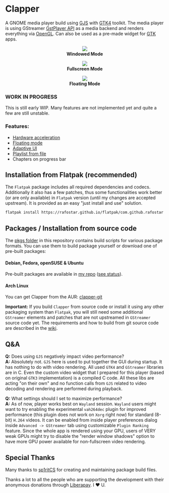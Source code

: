 # Clapper
A GNOME media player build using [GJS](https://gitlab.gnome.org/GNOME/gjs) with [GTK4](https://www.gtk.org) toolkit. The media player is using GStreamer [GstPlayer API](https://gstreamer.freedesktop.org/documentation/player/gstplayer) as a media backend and renders everything via [OpenGL](https://www.opengl.org). Can also be used as a pre-made widget for [GTK](https://www.gtk.org) apps.

<p align="center">
<img src="https://github.com/Rafostar/clapper/raw/master/media/screenshot-windowed-mode.png"><br>
  <b>Windowed Mode</b>
</p>

<p align="center">
<img src="https://github.com/Rafostar/clapper/raw/master/media/screenshot-fullscreen-mode.png"><br>
  <b>Fullscreen Mode</b>
</p>

<p align="center">
<img src="https://github.com/Rafostar/clapper/raw/master/media/screenshot-floating-mode.png"><br>
  <b>Floating Mode</b>
</p>

### WORK IN PROGRESS
This is still early WIP. Many features are not implemented yet and quite a few are still unstable.

### Features:
* [Hardware acceleration](https://github.com/Rafostar/clapper/wiki/Hardware-acceleration)
* [Floating mode](https://github.com/Rafostar/clapper/wiki/Floating-mode)
* [Adaptive UI](https://raw.githubusercontent.com/Rafostar/clapper/master/media/screencast-mobile-ui.webm)
* [Playlist from file](https://github.com/Rafostar/clapper/wiki/Playlists)
* Chapters on progress bar

## Installation from Flatpak (recommended)
The `Flatpak` package includes all required dependencies and codecs. Additionally it also has a few patches, thus some functionalities work better (or are only available) in `Flatpak` version (until my changes are accepted upstream). It is provided as an easy "just install and use" solution.

```sh
flatpak install https://rafostar.github.io/flatpak/com.github.rafostar.Clapper.flatpakref
```

## Packages / Installation from source code
The [pkgs folder](https://github.com/Rafostar/clapper/tree/master/pkgs) in this repository contains build scripts for various package formats. You can use them to build package yourself or download one of pre-built packages:

#### Debian, Fedora, openSUSE & Ubuntu
Pre-built packages are available in [my repo](https://software.opensuse.org//download.html?project=home%3ARafostar&package=clapper) ([see status](https://build.opensuse.org/package/show/home:Rafostar/clapper)).

#### Arch Linux
You can get Clapper from the AUR: [clapper-git](https://aur.archlinux.org/packages/clapper-git)

**Important:** If you build `Clapper` from source code or install it using any other packaging system than `Flatpak`, you will still need some additional `GStreamer` elements and patches that are not upstreamed in `GStreamer` source code yet. The requirements and how to build from git source code are described in the [wiki](https://github.com/Rafostar/clapper/wiki#installation-from-source-code).

## Q&A
**Q:** Does using `GJS` negatively impact video performance?<br>
**A:** Absolutely not. `GJS` here is used to put together the GUI during startup.
It has nothing to do with video rendering. All used `GTK4` and `GStreamer` libraries are in C.
Even the custom video widget that I prepared for this player (based on original `GTK3` implementation) is a compiled C code.
All these libs are acting "on their own" and no function calls from `GJS` related to video decoding and rendering are performed during playback.

**Q:** What settings should I set to maximize performance?<br>
**A:** As of now, player works best on `Wayland` session. `Wayland` users might want to try enabling the experimental `vah264dec` plugin for improved performance (this plugin does not work on `Xorg` right now) for standard (8-bit) `H.264` videos. It can be enabled from inside player preferences dialog inside `Advanced -> GStreamer` tab using customizable `Plugin Ranking` feature. Since the whole app is rendered using your GPU, users of VERY weak GPUs might try to disable the "render window shadows" option to have more GPU power available for non-fullscreen video rendering.

## Special Thanks
Many thanks to [sp1ritCS](https://github.com/sp1ritCS) for creating and maintaining package build files.

Thanks a lot to all the people who are supporting the development with their anonymous donations through [Liberapay](https://liberapay.com/Clapper/). I :heart: U.
